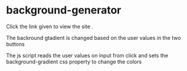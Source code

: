 # background-generator

Click the link given to view the site .

The backround gtadient is changed based on the user values in the two buttons

The js script reads the user values on input from click and sets the background-gradient css property to change the colors

